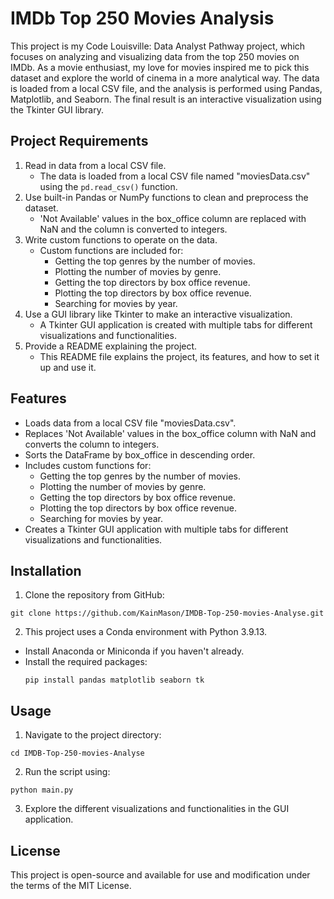 # IMDb Top 250 Movies Analysis

This project is my Code Louisville: Data Analyst Pathway project, which focuses on analyzing and visualizing data from the top 250 movies on IMDb. As a movie enthusiast, my love for movies inspired me to pick this dataset and explore the world of cinema in a more analytical way. The data is loaded from a local CSV file, and the analysis is performed using Pandas, Matplotlib, and Seaborn. The final result is an interactive visualization using the Tkinter GUI library.

## Project Requirements

1. Read in data from a local CSV file.
   - The data is loaded from a local CSV file named "moviesData.csv" using the `pd.read_csv()` function.
2. Use built-in Pandas or NumPy functions to clean and preprocess the dataset.
   - 'Not Available' values in the box_office column are replaced with NaN and the column is converted to integers.
3. Write custom functions to operate on the data.
   - Custom functions are included for:
     - Getting the top genres by the number of movies.
     - Plotting the number of movies by genre.
     - Getting the top directors by box office revenue.
     - Plotting the top directors by box office revenue.
     - Searching for movies by year.
4. Use a GUI library like Tkinter to make an interactive visualization.
   - A Tkinter GUI application is created with multiple tabs for different visualizations and functionalities.
5. Provide a README explaining the project.
   - This README file explains the project, its features, and how to set it up and use it.

## Features

- Loads data from a local CSV file "moviesData.csv".
- Replaces 'Not Available' values in the box_office column with NaN and converts the column to integers.
- Sorts the DataFrame by box_office in descending order.
- Includes custom functions for:
  - Getting the top genres by the number of movies.
  - Plotting the number of movies by genre.
  - Getting the top directors by box office revenue.
  - Plotting the top directors by box office revenue.
  - Searching for movies by year.
- Creates a Tkinter GUI application with multiple tabs for different visualizations and functionalities.

## Installation

1. Clone the repository from GitHub:
  ```
git clone https://github.com/KainMason/IMDB-Top-250-movies-Analyse.git
  ```
2. This project uses a Conda environment with Python 3.9.13.
- Install Anaconda or Miniconda if you haven't already.
- Install the required packages:
  ```
  pip install pandas matplotlib seaborn tk
  ```

## Usage

1. Navigate to the project directory:
```
cd IMDB-Top-250-movies-Analyse
```
2. Run the script using:
```
python main.py
```
3. Explore the different visualizations and functionalities in the GUI application.

## License

This project is open-source and available for use and modification under the terms of the MIT License.

